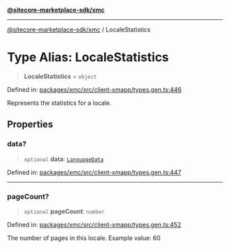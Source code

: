 [**@sitecore-marketplace-sdk/xmc**](../README.md)

***

[@sitecore-marketplace-sdk/xmc](../README.md) / LocaleStatistics

# Type Alias: LocaleStatistics

> **LocaleStatistics** = `object`

Defined in: [packages/xmc/src/client-xmapp/types.gen.ts:446](https://github.com/Sitecore/sitecore-marketplace-sdk/blob/af886e6134b8d1079ef5b8ef70b7eb2f1d9c8aeb/packages/xmc/src/client-xmapp/types.gen.ts#L446)

Represents the statistics for a locale.

## Properties

### data?

> `optional` **data**: [`LanguageData`](LanguageData.md)

Defined in: [packages/xmc/src/client-xmapp/types.gen.ts:447](https://github.com/Sitecore/sitecore-marketplace-sdk/blob/af886e6134b8d1079ef5b8ef70b7eb2f1d9c8aeb/packages/xmc/src/client-xmapp/types.gen.ts#L447)

***

### pageCount?

> `optional` **pageCount**: `number`

Defined in: [packages/xmc/src/client-xmapp/types.gen.ts:452](https://github.com/Sitecore/sitecore-marketplace-sdk/blob/af886e6134b8d1079ef5b8ef70b7eb2f1d9c8aeb/packages/xmc/src/client-xmapp/types.gen.ts#L452)

The number of pages in this locale.
Example value: 60
